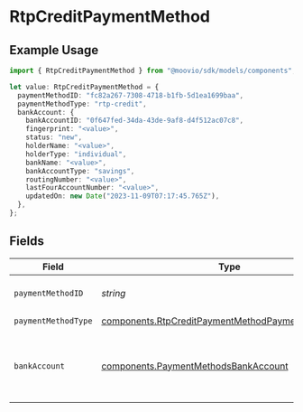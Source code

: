 # RtpCreditPaymentMethod

## Example Usage

```typescript
import { RtpCreditPaymentMethod } from "@moovio/sdk/models/components";

let value: RtpCreditPaymentMethod = {
  paymentMethodID: "fc82a267-7308-4718-b1fb-5d1ea1699baa",
  paymentMethodType: "rtp-credit",
  bankAccount: {
    bankAccountID: "0f647fed-34da-43de-9af8-d4f512ac07c8",
    fingerprint: "<value>",
    status: "new",
    holderName: "<value>",
    holderType: "individual",
    bankName: "<value>",
    bankAccountType: "savings",
    routingNumber: "<value>",
    lastFourAccountNumber: "<value>",
    updatedOn: new Date("2023-11-09T07:17:45.765Z"),
  },
};
```

## Fields

| Field                                                                                                                    | Type                                                                                                                     | Required                                                                                                                 | Description                                                                                                              |
| ------------------------------------------------------------------------------------------------------------------------ | ------------------------------------------------------------------------------------------------------------------------ | ------------------------------------------------------------------------------------------------------------------------ | ------------------------------------------------------------------------------------------------------------------------ |
| `paymentMethodID`                                                                                                        | *string*                                                                                                                 | :heavy_check_mark:                                                                                                       | ID of the payment method.                                                                                                |
| `paymentMethodType`                                                                                                      | [components.RtpCreditPaymentMethodPaymentMethodType](../../models/components/rtpcreditpaymentmethodpaymentmethodtype.md) | :heavy_check_mark:                                                                                                       | N/A                                                                                                                      |
| `bankAccount`                                                                                                            | [components.PaymentMethodsBankAccount](../../models/components/paymentmethodsbankaccount.md)                             | :heavy_check_mark:                                                                                                       | A bank account as contained within a payment method.                                                                     |